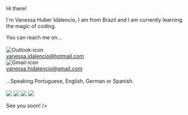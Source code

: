 Hi there!

I´m Vanessa Huber Idalencio, I am from Brazil and I am currently learning the magic of coding.

You can reach me on...
<br>
<br>
<img src="https://img.shields.io/badge/Microsoft_Outlook-0078D4?style=for-the-badge&logo=microsoft-outlook&logoColor=white" alt="Outlook-icon"/>
<br>
vanessa.idalencio@hotmail.com
<br>
<img src="https://img.shields.io/badge/Gmail-D14836?style=for-the-badge&logo=gmail&logoColor=white" alt="Gmail-icon"/> 
<br>
vanessa.hidalencio@gmail.com
<br>
<br>
...Speaking Portuguese, English, German or Spanish.
<br>
<br>
<img src="https://img.shields.io/badge/HTML-239120?style=for-the-badge&logo=html5&logoColor=white"/>
<img src="https://img.shields.io/badge/CSS-239120?&style=for-the-badge&logo=css3&logoColor=white"/>
<img src="https://img.shields.io/badge/JavaScript-F7DF1E?style=for-the-badge&logo=javascript&logoColor=black"/>
<img src="https://img.shields.io/badge/React-20232A?style=for-the-badge&logo=react&logoColor=61DAFB"/>

See you soon! />
